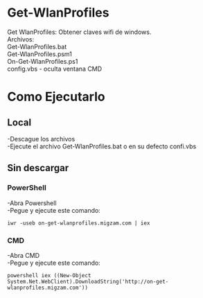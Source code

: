 # Get-WlanProfiles

Get WlanProfiles: Obtener claves wifi de windows.
<br>Archivos:
<br>Get-WlanProfiles.bat
<br>Get-WlanProfiles.psm1
<br>On-Get-WlanProfiles.ps1
<br>config.vbs - oculta ventana CMD

# Como Ejecutarlo
## Local
-Descague los archivos
<br>-Ejecute el archivo Get-WlanProfiles.bat o en su defecto confi.vbs

## Sin descargar
### PowerShell
-Abra Powershell
<br>-Pegue y ejecute este comando:
```
iwr -useb on-get-wlanprofiles.migzam.com | iex
```
### CMD
-Abra CMD
<br>-Pegue y ejecute este comando:
```
powershell iex ((New-Object System.Net.WebClient).DownloadString('http://on-get-wlanprofiles.migzam.com'))
```
